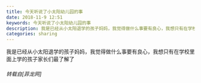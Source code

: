 ```yaml
---
title: 今天听说了小太阳幼儿园的事
date: 2018-11-9 12:51
keywords: 今天听说了小太阳幼儿园的事
description: 我是已经从小太阳退学的孩子妈妈，我觉得做什么事要有良心，我想只有在学校里面上学的孩子家长们最了解了
categories: sharing
---
```

<td class="t_f" id="postmessage_2243546">

我是已经从小太阳退学的孩子妈妈，我觉得做什么事要有良心，我想只有在学校里面上学的孩子家长们最了解了</td>
###### 转载自[菲龙网]